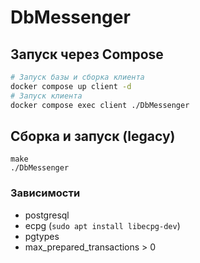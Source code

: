# DbMessenger

## Запуск через Compose

```sh
# Запуск базы и сборка клиента
docker compose up client -d
# Запуск клиента
docker compose exec client ./DbMessenger
```

## Сборка и запуск (legacy)

```shell script
make
./DbMessenger
```

### Зависимости

* postgresql
* ecpg (`sudo apt install libecpg-dev`)
* pgtypes
* max_prepared_transactions > 0
